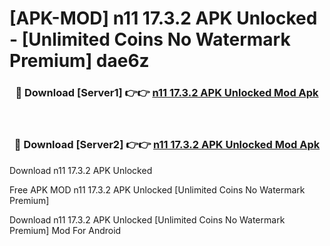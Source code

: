 # [APK-MOD] n11 17.3.2 APK Unlocked - [Unlimited Coins No Watermark Premium] dae6z



<div align="center">
<h3>🔴 Download [Server1] 👉👉 <a href="https://momento.my/?title=n11_17.3.2_APK_Unlocked">n11 17.3.2 APK Unlocked Mod Apk</a></h3><br>

<h3>🔴 Download [Server2] 👉👉 <a href="https://momento.my/?title=n11_17.3.2_APK_Unlocked">n11 17.3.2 APK Unlocked Mod Apk</a></h3>
</div>



Download n11 17.3.2 APK Unlocked 

Free APK MOD n11 17.3.2 APK Unlocked [Unlimited Coins No Watermark Premium]

Download n11 17.3.2 APK Unlocked [Unlimited Coins No Watermark Premium] Mod For Android
